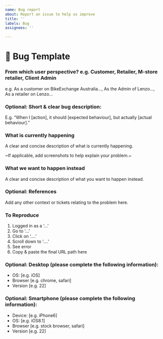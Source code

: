 ```yaml
---
name: Bug report
about: Report an issue to help us improve
title: ''
labels: Bug
assignees: ''

---
```


#  🐛 Bug Template

### From which user perspective? e.g. Customer, Retailer, M-store retailer, Client Admin
e.g. As a customer on BikeExchange Australia…, As the Admin of Lenzo…, As a retailer on Lenzo…

### Optional: Short & clear bug description:

E.g. “When I [action], it should [expected behaviour], but actually [actual behaviour].”

### What is currently happening
A clear and concise description of what is currently happening.

~If applicable, add screenshots to help explain your problem.~

### What we want to happen instead
A clear and concise description of what you want to happen instead.

###  Optional: References
Add any other context or tickets relating to the problem here.

### To Reproduce
1. Logged in as a ‘…’
2. Go to ‘…’
3. Click on ‘….’
4. Scroll down to ‘….’
5. See error
6. Copy & paste the final URL path here

### Optional: Desktop (please complete the following information):
 - OS: [e.g. iOS]
 - Browser [e.g. chrome, safari]
 - Version [e.g. 22]

### Optional: Smartphone (please complete the following information):
 - Device: [e.g. iPhone6]
 - OS: [e.g. iOS8.1]
 - Browser [e.g. stock browser, safari]
 - Version [e.g. 22]
